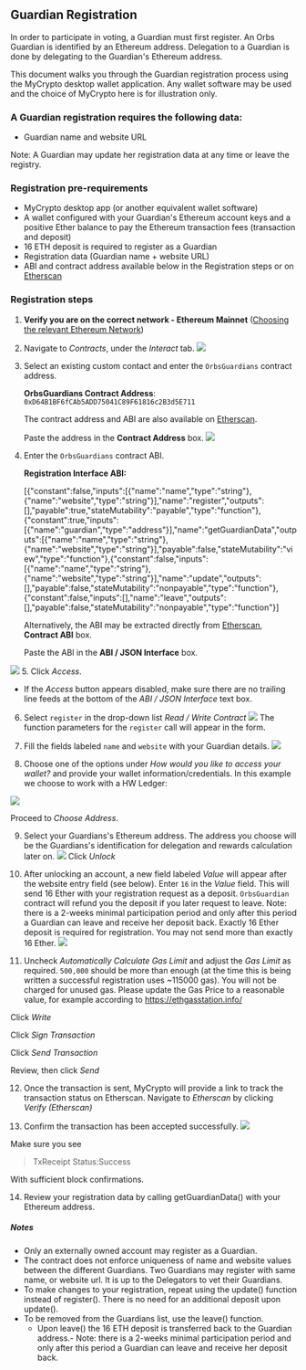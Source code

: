 ## Guardian Registration
In order to participate in voting, a Guardian must first register. 
An Orbs Guardian is identified by an Ethereum address. Delegation to a Guardian is done by delegating to the Guardian's Ethereum address. 

This document walks you through the Guardian registration process using the MyCrypto desktop wallet application.
Any wallet software may be used and the choice of MyCrypto here is for illustration only.

### A Guardian registration requires the following data:
- Guardian name and website URL

Note: A Guardian may update her registration data at any time or leave the registry.


### Registration pre-requirements
 - MyCrypto desktop app (or another equivalent wallet software)
 - A wallet configured with your Guardian's Ethereum account keys and a positive Ether balance to pay the Ethereum transaction fees (transaction and deposit)
 - 16 ETH deposit is required to register as a Guardian
 - Registration data (Guardian name + website URL)
 - ABI and contract address available below in the Registration steps or on [Etherscan][1] 

### Registration steps

1. **Verify you are on the correct network - Ethereum Mainnet** ([Choosing the relevant Ethereum Network](./choosing_the_network.md))
2. Navigate to *Contracts*, under the *Interact* tab.
![](../instructions/enroll_validator_1.png)
3. Select an existing custom contact and enter the `OrbsGuardians` contract address. 

   **OrbsGuardians Contract Address**: `0xD64B1BF6fCAb5ADD75041C89F61816c2B3d5E711`
   
   The contract address and ABI are also available on [Etherscan][1].

   Paste the address in the **Contract Address** box.
![](../instructions/MyCrypto_guardian_1.png)

4. Enter the `OrbsGuardians` contract ABI.
   
   **Registration Interface ABI:**

   [{"constant":false,"inputs":[{"name":"name","type":"string"},{"name":"website","type":"string"}],"name":"register","outputs":[],"payable":true,"stateMutability":"payable","type":"function"},{"constant":true,"inputs":[{"name":"guardian","type":"address"}],"name":"getGuardianData","outputs":[{"name":"name","type":"string"},{"name":"website","type":"string"}],"payable":false,"stateMutability":"view","type":"function"},{"constant":false,"inputs":[{"name":"name","type":"string"},{"name":"website","type":"string"}],"name":"update","outputs":[],"payable":false,"stateMutability":"nonpayable","type":"function"},{"constant":false,"inputs":[],"name":"leave","outputs":[],"payable":false,"stateMutability":"nonpayable","type":"function"}]

    Alternatively, the ABI may be extracted directly from [Etherscan][1], **Contract ABI** box.
  
    Paste the ABI in the **ABI / JSON Interface** box.

![](../instructions/MyCrypto_guardian2.png)
5. Click *Access*.
   * If the *Access* button appears disabled, make sure there are no trailing line feeds at the bottom of the *ABI / JSON Interface* text box.
6. Select `register` in the drop-down list *Read / Write Contract*
![](../instructions/MyCrypto_guardian3.png)
The function parameters for the `register` call will appear in the form.

7. Fill the fields labeled `name` and `website` with your Guardian details.
![](../instructions/MyCrypto_guardian4.png)

8. Choose one of the options under *How would you like to access your wallet?*
and provide your wallet information/credentials.
In this example we choose to work with a HW Ledger:

![](../instructions/MyCrypto_guardian5.png)

Proceed to *Choose Address*. 

9. Select your Guardians's Ethereum address. 
The address you choose will be the Guardians's identification for delegation and rewards calculation later on.
![](../instructions/enroll_validator_6.png)
Click *Unlock*
10. After unlocking an account, a new field labeled *Value* will appear after the website entry field (see below).
Enter `16` in the *Value* field. This will send 16 Ether with your registration request as a deposit. `OrbsGuardian` contract will refund you the deposit if you later request to leave. 
Note: there is a 2-weeks minimal participation period and only after this period a Guardian can leave and receive her deposit back.
Exactly 16 Ether deposit is required for registration. You may not send more than exactly 16 Ether.
![](../instructions/MyCrypto_guardian7.png)

11. Uncheck *Automatically Calculate Gas Limit* and adjust the *Gas Limit* as required. 
`500,000` should be more than enough (at the time this is being written a successful registration uses 
~115000 gas). You will not be charged for unused gas. Please update the Gas Price to a reasonable value, for example according to https://ethgasstation.info/

Click *Write* 

Click *Sign Transaction*

Click *Send Transaction*

Review, then click *Send*

12. Once the transaction is sent, MyCrypto will provide a link to track the transaction status on Etherscan.
Navigate to *Etherscan* by clicking *Verify (Etherscan)*


13. Confirm the transaction has been accepted successfully.
![](../instructions/etherscan_confirmation_2.png)
 
Make sure you see 
> TxReceipt Status:Success

With sufficient block confirmations.

14. Review your registration data by calling getGuardianData() with your Ethereum address.

[1]: https://etherscan.io/address/0xd64b1bf6fcab5add75041c89f61816c2b3d5e711#code

##### Notes
* Only an externally owned account may register as a Guardian.
* The contract does not enforce uniqueness of name and website values between the different Guardians. Two Guardians may register with same name, or website url. It is up to the Delegators to vet their Guardians. 
* To make changes to your registration, repeat using the update() function instead of register(). There is no need for an additional deposit upon update(). 
* To be removed from the Guardians list, use the leave() function.
  - Upon leave() the 16 ETH deposit is transferred back to the Guardian address.- Note: there is a 2-weeks minimal participation period and only after this period a Guardian can leave and receive her deposit back.
 

